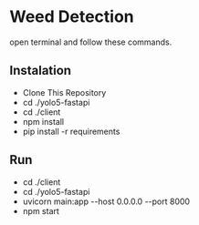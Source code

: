 # Weed Detection
open terminal and follow these commands.
## Instalation 
- Clone This Repository
- cd ./yolo5-fastapi
- cd ./client
- npm install
- pip install -r requirements

## Run
- cd ./client
- cd ./yolo5-fastapi
- uvicorn main:app --host 0.0.0.0 --port 8000
- npm start
